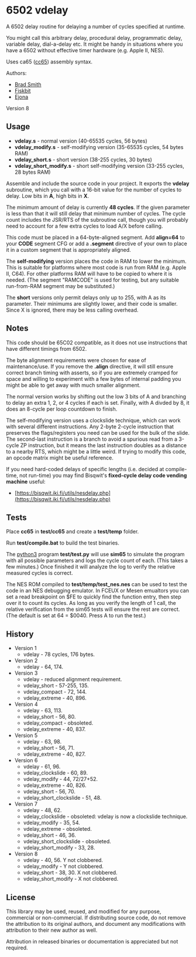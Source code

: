 # 6502 vdelay

A 6502 delay routine for delaying a number of cycles specified at runtime.

You might call this arbitrary delay, procedural delay, programmatic delay, variable delay, dial-a-delay etc.
 It might be handy in situations where you have a 6502 without effective timer hardware (e.g. Apple II, NES).

Uses ca65 ([cc65](https://cc65.github.io/)) assembly syntax.

Authors:
* [Brad Smith](http://rainwarrior.ca)
* [Fiskbit](https://forums.nesdev.com/viewtopic.php?p=257651#p257651)
* [Ejona](http://forums.nesdev.com/viewtopic.php?p=258154#p258154)

Version 8

## Usage

* **vdelay.s** - normal version (40-65535 cycles, 56 bytes)
* **vdelay_modify.s** - self-modifying version (35-65535 cycles, 54 bytes RAM)
* **vdelay_short.s** - short version (38-255 cycles, 30 bytes)
* **vdelay_short_modify.s** - short self-modifying version (33-255 cycles, 28 bytes RAM)

Assemble and include the source code in your project. It exports the **vdelay**
 subroutine, which you call with a 16-bit value for the number of cycles to delay.
 Low bits in **A**, high bits in **X**.

The minimum amount of delay is currently **48 cycles**.
 If the given parameter is less than that it will still delay that minimum number of cycles.
 The cycle count includes the JSR/RTS of the subroutine call,
 though you will probably need to account for a few extra cycles to load A/X before calling.

This code must be placed in a 64-byte-aligned segment. Add **align=64** to your **CODE** segment CFG
 or add a **.segment** directive of your own to place it in a custom segment that is appropriately aligned.

The **self-modifying** version places the code in RAM to lower the minimum.
 This is suitable for platforms where most code is run from RAM (e.g. Apple II, C64).
 For other platforms RAM will have to be copied to where it is needed.
 (The segment "RAMCODE" is used for testing, but any suitable run-from-RAM segment may be substituted.)

The **short** versions only permit delays only up to 255, with A as its parameter.
 Their minimums are slightly lower, and their code is smaller.
 Since X is ignored, there may be less calling overhead.

## Notes

This code should be 65C02 compatible, as it does not use instructions that have different timings from 6502.

The byte alignment requirements were chosen for ease of maintenance/use.
 If you remove the **.align** directive, it will still ensure correct branch timing with asserts,
 so if you are extremely cramped for space and willing to experiment with a few bytes of internal padding
 you might be able to get away with much smaller alignment.

The normal version works by shifting out the low 3 bits of A
 and branching to delay an extra 1, 2, or 4 cycles if each is set.
 Finally, with A divded by 8, it does an 8-cycle per loop countdown to finish.

The self-modifying version uses a clockslide technique, which can work with several different instructions.
 Any 2-byte 2-cycle instruction that preserves the flags/registers you need can be used for the bulk of the slide.
 The second-last instruction is a branch to avoid a spurious read from a 3-cycle ZP instruction,
 but it means the last instruction doubles as a distance to a nearby RTS, which might be a little weird.
 If trying to modify this code, an opcode matrix might be useful reference.

If you need hard-coded delays of specific lengths (i.e. decided at compile-time, not run-time)
 you may find Bisqwit's **fixed-cycle delay code vending machine** useful:

* [https://bisqwit.iki.fi/utils/nesdelay.php](https://bisqwit.iki.fi/utils/nesdelay.php)

## Tests

Place **cc65** in **test/cc65** and create a **test/temp** folder.

Run **test/compile.bat** to build the test binaries.

The [python3](https://www.python.org/) program **test/test.py** will use **sim65** to simulate the program
 with all possible parameters and logs the cycle count of each.
 (This takes a few minutes.)
 Once finished it will analyze the log to verify the relative measured cycles is correct.

The NES ROM compiled to **test/temp/test_nes.nes** can be used to test the code in an NES debugging emulator.
 In FCEUX or Mesen emualtors you can set a read breakpoint on $FE to quickly find the function entry,
 then step over it to count its cycles.
 As long as you verify the length of 1 call,
 the relative verification from the sim65 tests will ensure the rest are correct.
 (The default is set at 64 = $0040. Press A to run the test.)

## History

* Version 1
  * vdelay - 78 cycles, 176 bytes.
* Version 2
  * vdelay - 64, 174.
* Version 3
  * vdelay - reduced alignment requirement.
  * vdelay_short - 57-255, 135.
  * vdelay_compact - 72, 144.
  * vdelay_extreme - 40, 896.
* Version 4
  * vdelay - 63, 113.
  * vdelay_short - 56, 80.
  * vdelay_compact - obsoleted.
  * vdelay_extreme - 40, 837.
* Version 5
  * vdelay - 63, 98.
  * vdelay_short - 56, 71.
  * vdelay_extreme - 40, 827.
* Version 6
  * vdelay - 61, 96.
  * vdelay_clockslide - 60, 89.
  * vdelay_modify - 44, 72/27+52.
  * vdelay_extreme - 40, 826.
  * vdelay_short - 56, 70.
  * vdelay_short_clockslide - 51, 48.
* Version 7
  * vdelay - 48, 62.
  * vdelay_clockslide - obsoleted: vdelay is now a clockslide technique.
  * vdelay_modify - 35, 54.
  * vdelay_extreme - obsoleted.
  * vdelay_short - 46, 36.
  * vdelay_short_clockslide - obsoleted.
  * vdelay_short_modify - 33, 28.
* Version 8
  * vdelay - 40, 56. Y not clobbered.
  * vdelay_modify - Y not clobbered.
  * vdelay_short - 38, 30. X not clobbered.
  * vdelay_short_modify - X not clobbered.

## License

This library may be used, reused, and modified for any purpose, commercial or non-commercial.
 If distributing source code, do not remove the attribution to its original authors,
 and document any modifications with attribution to their new author as well.

Attribution in released binaries or documentation is appreciated but not required.
